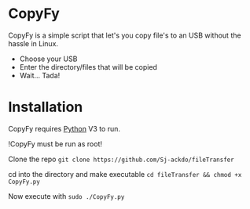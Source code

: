 # CopyFy

CopyFy is a simple script that let's you copy file's to an USB without the hassle in Linux.

- Choose your USB
- Enter the directory/files that will be copied
- Wait... Tada!
# Installation

CopyFy requires [Python](https://www.python.org/) V3 to run.

!CopyFy must be run as root!

Clone the repo
`git clone https://github.com/Sj-ackdo/fileTransfer`

cd into the directory and make executable
`cd fileTransfer && chmod +x CopyFy.py`

Now execute with
`sudo ./CopyFy.py`

